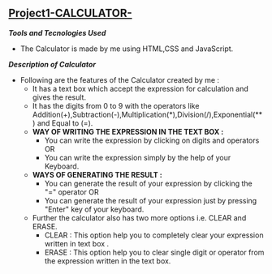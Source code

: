 ## <ins>Project1-CALCULATOR-</ins>
**_Tools and Tecnologies Used_**
* The Calculator is made by me using HTML,CSS and JavaScript. 

**_Description of Calculator_**
* Following are the features of the Calculator created by me :
  * It has a text box which accept the expression for calculation and gives the result.
  * It has the digits from 0 to 9 with the operators like Addition(+),Subtraction(-),Multiplication(*),Division(/),Exponential(**) and Equal to (=).
  * **WAY OF WRITING THE EXPRESSION IN THE TEXT BOX :**
    * You can write the expression by clicking on digits and operators OR
    * You can write the expression simply by the help of your Keyboard.
  * **WAYS OF GENERATING THE RESULT :**
    * You can generate the result of your expression by clicking the "=" operator OR
    * You can generate the result of your expression just by pressing "Enter" key of your keyboard.
  * Further the calculator also has two more options i.e. CLEAR and ERASE.
    * CLEAR : This option help you to completely clear your expression written in text box .
    * ERASE : This option help you to clear single digit or operator from the expression written in the text box.
    
